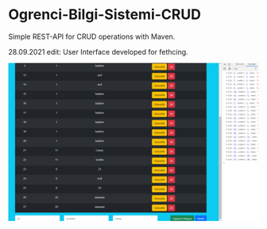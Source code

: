 # Ogrenci-Bilgi-Sistemi-CRUD
Simple REST-API for CRUD operations with Maven.

28.09.2021 edit: User Interface developed for fethcing.

![UI](https://github.com/ugurarabaci/Ogrenci-Bilgi-Sistemi-CRUD/blob/main/fetchApi.png?raw=true)
